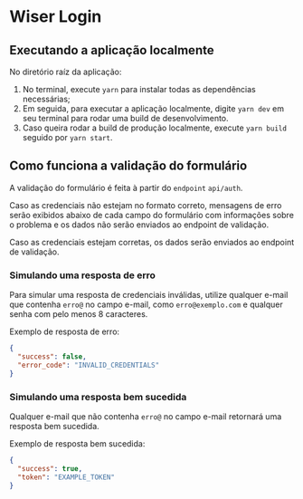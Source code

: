 # Wiser Login

## Executando a aplicação localmente

No diretório raíz da aplicação:

1. No terminal, execute `yarn` para instalar todas as dependências necessárias;
2. Em seguida, para executar a aplicação localmente, digite `yarn dev` em seu terminal para rodar uma build de desenvolvimento.
3. Caso queira rodar a build de produção localmente, execute `yarn build` seguido por `yarn start`.

## Como funciona a validação do formulário

A validação do formulário é feita à partir do `endpoint` `api/auth`.

Caso as credenciais não estejam no formato correto, mensagens de erro serão exibidos abaixo de cada campo do formulário com informações sobre o problema e os dados não serão enviados ao endpoint de validação.

Caso as credenciais estejam corretas, os dados serão enviados ao endpoint de validação.

### Simulando uma resposta de erro

Para simular uma resposta de credenciais inválidas, utilize qualquer e-mail que contenha `erro@` no campo e-mail, como `erro@exemplo.com` e qualquer senha com pelo menos 8 caracteres.

Exemplo de resposta de erro:

```json
{
  "success": false,
  "error_code": "INVALID_CREDENTIALS"
}
```

### Simulando uma resposta bem sucedida

Qualquer e-mail que não contenha `erro@` no campo e-mail retornará uma resposta bem sucedida.

Exemplo de resposta bem sucedida:

```json
{
  "success": true,
  "token": "EXAMPLE_TOKEN"
}
```
